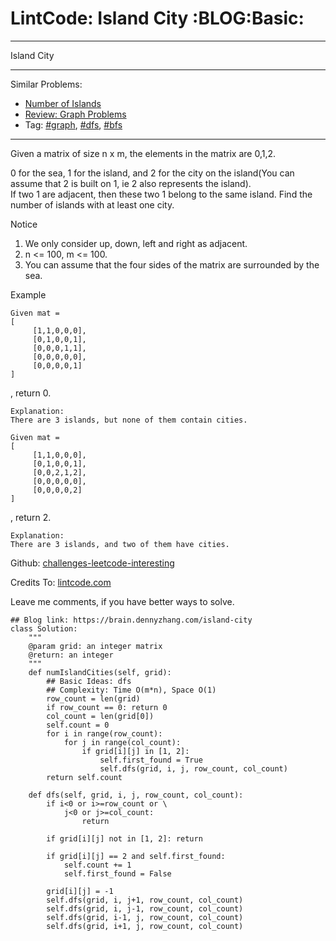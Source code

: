 # LintCode: Island City     :BLOG:Basic:


---

Island City  

---

Similar Problems:  
-   [Number of Islands](https://brain.dennyzhang.com/number-of-islands)
-   [Review: Graph Problems](https://brain.dennyzhang.com/review-graph)
-   Tag: [#graph](https://brain.dennyzhang.com/tag/graph), [#dfs](https://brain.dennyzhang.com/tag/dfs), [#bfs](https://brain.dennyzhang.com/tag/bfs)

---

Given a matrix of size n x m, the elements in the matrix are 0,1,2.  

0 for the sea, 1 for the island, and 2 for the city on the island(You can assume that 2 is built on 1, ie 2 also represents the island).  
If two 1 are adjacent, then these two 1 belong to the same island. Find the number of islands with at least one city.  

Notice  
1.  We only consider up, down, left and right as adjacent.
2.  n <= 100, m <= 100.
3.  You can assume that the four sides of the matrix are surrounded by the sea.

Example  

    Given mat =
    [
         [1,1,0,0,0],
         [0,1,0,0,1],
         [0,0,0,1,1],
         [0,0,0,0,0],
         [0,0,0,0,1]
    ]

, return 0.  

    Explanation:
    There are 3 islands, but none of them contain cities.

    Given mat =
    [
         [1,1,0,0,0],
         [0,1,0,0,1],
         [0,0,2,1,2],
         [0,0,0,0,0],
         [0,0,0,0,2]
    ]

, return 2.  

    Explanation:
    There are 3 islands, and two of them have cities.

Github: [challenges-leetcode-interesting](https://github.com/DennyZhang/challenges-leetcode-interesting/tree/master/island-city)  

Credits To: [lintcode.com](http://www.lintcode.com/en/problem/island-city/)  

Leave me comments, if you have better ways to solve.  

    ## Blog link: https://brain.dennyzhang.com/island-city
    class Solution:
        """
        @param grid: an integer matrix
        @return: an integer 
        """
        def numIslandCities(self, grid):
            ## Basic Ideas: dfs
            ## Complexity: Time O(m*n), Space O(1)
            row_count = len(grid)
            if row_count == 0: return 0
            col_count = len(grid[0])
            self.count = 0
            for i in range(row_count):
                for j in range(col_count):
                    if grid[i][j] in [1, 2]:
                        self.first_found = True
                        self.dfs(grid, i, j, row_count, col_count)
            return self.count
    
        def dfs(self, grid, i, j, row_count, col_count):
            if i<0 or i>=row_count or \
                j<0 or j>=col_count:
                    return
    
            if grid[i][j] not in [1, 2]: return
    
            if grid[i][j] == 2 and self.first_found:
                self.count += 1
                self.first_found = False
    
            grid[i][j] = -1
            self.dfs(grid, i, j+1, row_count, col_count)
            self.dfs(grid, i, j-1, row_count, col_count)
            self.dfs(grid, i-1, j, row_count, col_count)
            self.dfs(grid, i+1, j, row_count, col_count)